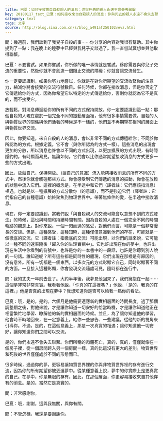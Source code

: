 ```yaml
---
title: 巴夏：如何接收來自自殺親人的消息；你與死去的親人永遠不會失去聯繫
key: 20180117_text_巴夏：如何接收來自自殺親人的消息；你與死去的親人永遠不會失去聯繫
category: text
tags: 文字
source: http://blog.sina.com.cn/s/blog_a491af250102vevz.html
---
```


問：幾週前，我們談到了我兒子自殺的事⋯⋯你分享的內容對我很有幫助。其中你提到了一點：我在晚上的睡夢中已經與我兒子交談過了。我一直嘗試冥想並與他取得聯繫。

巴夏：不要嘗試。如果你嘗試，你所做的唯一事情就是嘗試。移除需要與你兒子交流的重要性，然後你就不會創造一個阻止交流的障礙；你就會讓交流發生。

你一定要認識到，如果你努力地嘗試，你就是在對你所期望的交流收緊你的注意力，縮減你將會接受的交流符號數目。任何時候，你都在接收消息，但是你否定了它傳遞給你的方式，因為你希望它以特定的方式傳遞給你，否則你就認為它不是真的，而不接受它。

放輕鬆，對消息傳遞給你的所有不同的方式保持開放。你一定要認識到這一點：那個自殺的人現在處於一個完全不同的振動層面裡，他有很多事情需要做。自殺的人與物質世界的關係與他們活著的時候是不一樣的，他們並不再期望在相同的層面上與物質世界交流。

因此，你要知道，來自自殺的人的消息，會以非常不同的方式傳遞給你；不同於你所認為的方式。根據定義，它不會（與你所認為的方式一樣）。這些消息的出現會更加的分散，所以消息也許會以不同的方式出現，以更加擴展的方式出現，有時隱隱約約，有時顯而易見。無論如何，它們會以比你通常期望接收消息的方式更多一些的方式出現。

因此，放鬆自己，保持開放。（讓自己的意識）流入能夠接收消息的所有不同的方式中，然後你就會觸碰那些方式。你會感受到它們傳遞的消息的振動，你會在放鬆的狀態中流入它們。這裡的概念是，在半途中和它們（譯者註：它們應該指消息）相遇。也就是以一種擴展的方式分散你（的意識），而不是強迫它們（譯者註：它們指自己的各種意識）始終聚焦到物理世界中。帶著無條件的愛，在半途中接收消息。

現在，你一定要認識到，當我們說「與自殺親人的交流可能會以意想不到的方式發生」的時候，這也與時間和持續時間有關。因為自殺的人處在一個完全不同的時間軌跡的觀念上。對你來說，一個一閃而過的感受，對他們而言，可能是一個非常漫長的交談。但是，這種感受，這種知曉，這種僅僅意識到他們的存在，可能就是一個徹底的交流。它（譯者註：指徹底的交流）可能出現，以你們的話來說，它可能以一種不同的速率隨後「躍入你的生理實相中」。它也許出現在你的夢中，也許出現在生活中你看到的符號中，也許是你的一本書中的一段話，也許是你聽到別人說的一句話。誰知道呢？所有這些都是同時性的體現，它們出現在那裡是有原因的。沒有意外。所有一切都是一個東西，以多次元的方式彰顯它自己，同時彰顯著不同的方面。一旦接入這種彰顯，你會發現交流隨處可見，隨時都在進行中。

問：我的丈夫一年前去世了。大約半年後，我夢見他回來了，我們擁抱在一起⋯⋯這個夢非常非常真實。我看著他說，「你真的在這裡嗎？」他說，「是的，我真的在這裡。」他是否真的出現在夢中？我想知道你是否可以給我一點你的看法。

巴夏：哦，是的，是的。六個月是他需要適應新的實相層面的時間長度。過了那個調整期之後，對他來說，才是讓你知道一切安好的恰當時機，才是讓你知道他正在相當繁忙地學習、瞭解他的新的實相層面的時候。並且，為了讓你知道他的學習，他會時不時地回來，在一定意義上，給你一些忠告、一些建議，從他的新的視角來引導你。不過，是的，在這個意義上，那是一次真實的相遇；讓你知道他一切安好，讓你知道你們之間可以交流。

是的，你們永遠不會失去聯繫。你們所稱的肉體死亡，真的，真的，僅僅就像在一個房子裡，從一個房間跨入另一個房間一樣，真的比這沒有更大的差別。物質世界和死後的世界僅僅處於不同的形態而已。

很多時候，通過你的夢，更容易讓物質世界裡的你與非物質世界裡的存有進行交流，因為你的所有期望都被丟進夢中。從某種意義上說，夢中的你實際上是更真實的自己。在夢中，你是無限的存有，因此，在那個層面，你更容易接收來自其他存有的消息。是的，當然它是真實的。

問：非常感謝你。

巴夏：哦，謝謝。這與我無關，與你有關。

問：不管怎樣，我還是要謝謝你。
